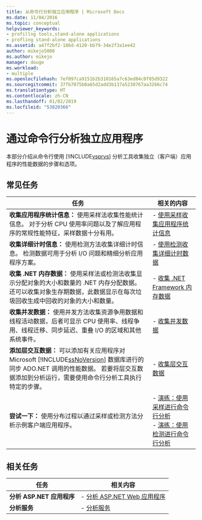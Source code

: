 ```yaml
---
title: 从命令行分析独立应用程序 | Microsoft Docs
ms.date: 11/04/2016
ms.topic: conceptual
helpviewer_keywords:
- profillng tools,stand-alone applications
- profling stand-alone applications
ms.assetid: a47f2bf2-186d-4120-bb79-34e2f3a1ee42
author: mikejo5000
ms.author: mikejo
manager: douge
ms.workload:
- multiple
ms.openlocfilehash: 7ef097ca9151b2b318165a7c63ed84c0f85d9322
ms.sourcegitcommit: 37fb7075b0a65d2add3b137a5230767aa3266c74
ms.translationtype: HT
ms.contentlocale: zh-CN
ms.lasthandoff: 01/02/2019
ms.locfileid: "53820366"
---
```

# <a name="command-line-profiling-of-stand-alone-applications"></a>通过命令行分析独立应用程序
本部分介绍从命令行使用 [!INCLUDE[vsprvs](../code-quality/includes/vsprvs_md.md)] 分析工具收集独立（客户端）应用程序的性能数据的步骤和选项。  

## <a name="common-tasks"></a>常见任务  

| 任务 | 相关的内容 |
| - | - |
| **收集应用程序统计信息：** 使用采样法收集性能统计信息。 对于分析 CPU 使用率问题以及了解应用程序的常规性能特征，采样数据十分有用。 | -   [使用采样收集应用程序统计信息](../profiling/collecting-application-statistics-for-stand-alone-applications.md) |
| **收集详细计时信息：** 使用检测方法收集详细计时信息。 检测数据可用于分析 I/O 问题和精细分析应用程序方案。 | -   [使用检测收集详细计时数据](../profiling/collecting-detailed-timing-data-for-a-stand-alone-application.md) |
| **收集 .NET 内存数据：** 使用采样法或检测法收集显示分配对象的大小和数量的 .NET 内存分配数据。 还可以收集对象生存期数据，此数据显示在每次垃圾回收生成中回收的对象的大小和数量。 | -   [收集 .NET Framework 内存数据](../profiling/collecting-dotnet-framework-memory-data-for-stand-alone-applications.md) |
| **收集并发数据：** 使用并发方法收集资源争用数据和线程活动数据，后者可显示 CPU 使用率、线程争用、线程迁移、同步延迟、重叠 I/O 的区域和其他系统事件。 | -   [收集并发数据](../profiling/collecting-concurrency-data-for-stand-alone-applications.md) |
| **添加层交互数据：** 可以添加有关应用程序对 Microsoft [!INCLUDE[ssNoVersion](../data-tools/includes/ssnoversion_md.md)] 数据库进行的同步 ADO.NET 调用的性能数据。 若要将层交互数据添加到分析运行，需要使用命令行分析工具执行特定的步骤。 | -   [收集层交互数据](../profiling/adding-tier-interaction-data-from-the-command-line.md) |
| **尝试一下：** 使用分布过程以通过采样或检测方法分析示例客户端应用程序。 | -   [演练：使用采样进行命令行分析](../profiling/walkthrough-command-line-profiling-using-sampling.md)<br />-   [演练：使用检测进行命令行分析](/visualstudio/profiling/command-line-profiling-of-stand-alone-applications) |

## <a name="related-tasks"></a>相关任务  

|任务|相关内容|  
|----------|---------------------|  
|**分析 ASP.NET 应用程序**|-   [分析 ASP.NET Web 应用程序](../profiling/command-line-profiling-of-aspnet-web-applications.md)|  
|**分析服务**|-   [分析服务](../profiling/command-line-profiling-of-services.md)|